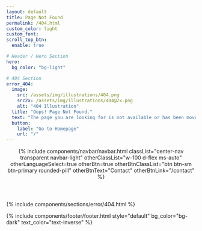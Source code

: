 ```yaml
---
layout: default
title: Page Not Found
permalink: /404.html
custom_color: light
custom_font: 
scroll_top_btn:
  enable: true

# Header / Hero Section
hero:
  bg_color: "bg-light"

# 404 Section
error_404:
  image: 
    src: /assets/img/illustrations/404.png
    src2x: /assets/img/illustrations/404@2x.png
    alt: "404 Illustration"
  title: "Oops! Page Not Found."
  text: "The page you are looking for is not available or has been moved. Try a different page or go to homepage with the button below."
  button:
    label: "Go to Homepage"
    url: "/"
---
```

<div class="content-wrapper">
<header class="wrapper bg-light">
{% include components/navbar/navbar.html 
    classList="center-nav transparent navbar-light"
    otherClassList="w-100 d-flex ms-auto"
    otherLanguageSelect=true
    otherBtn=true
    otherBtnClassList="btn btn-sm btn-primary rounded-pill"
    otherBtnText="Contact"
    otherBtnLink="/contact"
%}
</header>
<!-- /header -->

{% include components/sections/error/404.html %}

{% include components/footer/footer.html 
  style="default"
  bg_color="bg-dark"
  text_color="text-inverse"
%}
</div>
